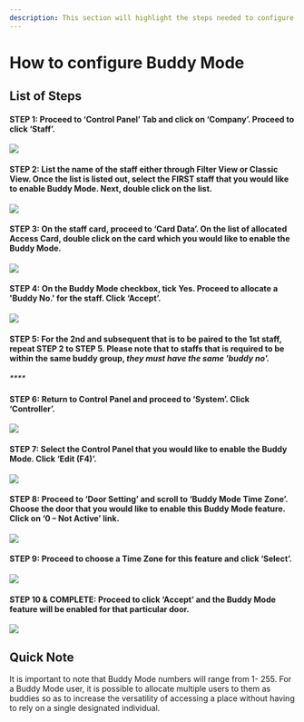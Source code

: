 ```yaml
---
description: This section will highlight the steps needed to configure Buddy Mode
---
```


# How to configure Buddy Mode

## List of Steps

#### STEP 1: Proceed to ‘Control Panel’ Tab and click on ‘Company’. Proceed to click ‘Staff’.

![](../.gitbook/assets/untitled1%20%2810%29.png)



#### STEP 2: List the name of the staff either through Filter View or Classic View. Once the list is listed out, select the FIRST staff that you would like to enable Buddy Mode. Next, double click on the list.

![](../.gitbook/assets/untitled2.png)



#### STEP 3: On the staff card, proceed to ‘Card Data’. On the list of allocated Access Card, double click on the card which you would like to enable the Buddy Mode.

![](../.gitbook/assets/untitled3%20%2828%29.png)



#### STEP 4: On the Buddy Mode checkbox, tick Yes. Proceed to allocate a 'Buddy No.' for the staff. Click ‘Accept’.

![](../.gitbook/assets/untitled4%20%281%29.png)

#### STEP 5: For the 2nd and subsequent that is to be paired to the 1st staff, repeat STEP 2 to STEP 5. Please note that to staffs that is required to be within the same buddy group, _**they must have the same 'buddy no'.**_

_\*\*\*\*_

#### STEP 6: Return to Control Panel and proceed to ‘System’. Click ‘Controller’.

![](../.gitbook/assets/untitled5%20%2817%29.png)



#### STEP 7: Select the Control Panel that you would like to enable the Buddy Mode. Click ‘Edit \(F4\)’.

![](../.gitbook/assets/untitled6%20%2829%29.png)



#### STEP 8: Proceed to ‘Door Setting’ and scroll to ‘Buddy Mode Time Zone’. Choose the door that you would like to enable this Buddy Mode feature. Click on ‘0 – Not Active’ link.

![](../.gitbook/assets/untitled7%20%289%29.png)



#### STEP 9: Proceed to choose a Time Zone for this feature and click ‘Select’.

![](../.gitbook/assets/untitled8%20%286%29.png)



#### STEP 10 & COMPLETE: Proceed to click ‘Accept’ and the Buddy Mode feature will be enabled for that particular door.

![](../.gitbook/assets/untitled9%20%281%29.png)

## Quick Note

It is important to note that Buddy Mode numbers will range from 1- 255. For a Buddy Mode user, it is possible to allocate multiple users to them as buddies so as to increase the versatility of accessing a place without having to rely on a single designated individual.



